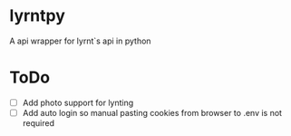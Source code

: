 # lyrntpy
 A api wrapper for lyrnt`s api in python

# ToDo
- [ ] Add photo support for lynting
- [ ] Add auto login so manual pasting cookies from browser to .env is not required